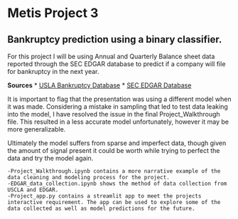 # Metis Project 3
## Bankruptcy prediction using a binary classifier.

For this project I will be using Annual and Quarterly Balance sheet data reported through the SEC EDGAR database to predict if a company will file for bankruptcy in the next year.

**Sources**
	* [USLA Bankruptcy Database](https://lopucki.law.ucla.edu/spreadsheet.htm)
	* [SEC EDGAR Database](https://www.sec.gov/edgar/searchedgar/companysearch.html)

It is important to flag that the presentation was using a different model when it was made. Considering a mistake in sampling that led to test data leaking into the model, I have resolved the issue in the final Project_Walkthrough file. This resulted in a less accurate model unfortunately, however it may be more generalizable.

Ultimately the model suffers from sparse and imperfect data, though given the amount of signal present it could be worth while trying to perfect the data and try the model again.

	-Project_Walkthrough.ipynb contains a more narrative example of the data cleaning and modeling process for the project.
	-EDGAR_data_collection.ipynb shows the method of data collection from USCLA and EDGAR.
	-Project_app.py contains a streamlit app to meet the projects interactive requirement. The app can be used to explore some of the data collected as well as model predictions for the future.
